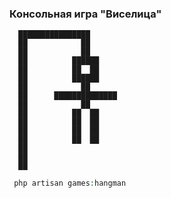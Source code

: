 ### Консольная игра "Виселица"

                                 
      ████████████████           
      ██            ██           
      ██            ██           
      ██          ██████         
      ██          ██  ██         
      ██          ██████         
      ██            ██           
      ██      ██████████████     
      ██            ██           
      ██          ██  ██         
      ██          ██  ██         
      ██          ██  ██         
      ██          ██  ██         
      ██                         
      ██                         
      ██                         

```php
 php artisan games:hangman
```
